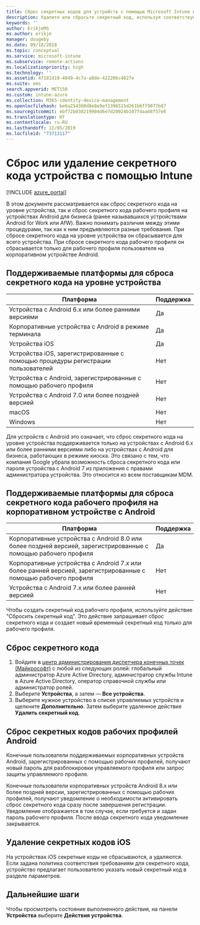 ```yaml
---
title: Сброс секретных кодов для устройств с помощью Microsoft Intune в Azure | Документация Майкрософт
description: Удалите или сбросьте секретный код, используя соответствующее действие на устройствах, управляемых и наблюдаемых с помощью Intune.
keywords: ''
author: ErikjeMS
ms.author: erikje
manager: dougeby
ms.date: 09/18/2018
ms.topic: conceptual
ms.service: microsoft-intune
ms.subservice: remote-actions
ms.localizationpriority: high
ms.technology: ''
ms.assetid: 47181d19-4049-4c7a-a8de-422206c4027e
ms.suite: ems
search.appverid: MET150
ms.custom: intune-azure
ms.collection: M365-identity-device-management
ms.openlocfilehash: be6a254360d8e8e9ef1396515d261b6ff9077b87
ms.sourcegitcommit: ebf72b038219904d6e7d20024b107f4aa68f57e6
ms.translationtype: HT
ms.contentlocale: ru-RU
ms.lasthandoff: 12/05/2019
ms.locfileid: "73713117"
---
```

# <a name="reset-or-remove-a-device-passcode-in-intune"></a>Сброс или удаление секретного кода устройства с помощью Intune

[!INCLUDE [azure_portal](../includes/azure_portal.md)]

В этом документе рассматривается как сброс секретного кода на уровне устройства, так и сброс секретного кода рабочего профиля на устройствах Android для бизнеса (ранее называвшихся устройствами Android for Work или AfW). Важно понимать различия между этими процедурами, так как к ним предъявляются разные требования. При сбросе секретного кода на уровне устройства он сбрасывается для всего устройства. При сбросе секретного кода рабочего профиля он сбрасывается только для рабочего профиля пользователя на корпоративном устройстве Android.

## <a name="supported-platforms-for-device-level-passcode-reset"></a>Поддерживаемые платформы для сброса секретного кода на уровне устройства

| Платформа | Поддержка |
| ---- | ---- |
| Устройства с Android 6.x или более ранними версиями | Да |
| Корпоративные устройства с Android в режиме терминала | Да |
| Устройства iOS | Да |
| Устройства iOS, зарегистрированные с помощью процедуры регистрации пользователей | Нет |
| Устройства с Android, зарегистрированные с помощью рабочего профиля | Нет |
| Устройства с Android 7.0 или более поздней версией | Нет |
| macOS | Нет |
| Windows | Нет |

Для устройств с Android это означает, что сброс секретного кода на уровне устройства поддерживается только на устройствах с Android 6.x или более ранними версиями либо на устройствах с Android для бизнеса, работающих в режиме киоска. Это связано с тем, что компания Google убрала возможность сброса секретного кода или пароля устройства с Android 7 из приложения с правами администратора устройства. Это относится ко всем поставщикам MDM.

## <a name="supported-platforms-for-android-enterprise-work-profile-passcode-reset"></a>Поддерживаемые платформы для сброса секретного кода рабочего профиля на корпоративном устройстве с Android

| Платформа | Поддержка |
| ---- | ---- |
| Корпоративные устройства с Android 8.0 или более поздней версией, зарегистрированные с помощью рабочего профиля | Да |
| Корпоративные устройства с Android 7.x или более ранней версией, зарегистрированные с помощью рабочего профиля | Нет |
| Устройства с Android 7.x или более ранней версией | Нет |

Чтобы создать секретный код рабочего профиля, используйте действие "Сбросить секретный код". Это действие запрашивает сброс секретного кода и создает новый временный секретный код только для рабочего профиля. 

## <a name="reset-a-passcode"></a>Сброс секретного кода


1. Войдите в [центр администрирования диспетчера конечных точек (Майкрософт)](https://go.microsoft.com/fwlink/?linkid=2109431) с любой из следующих ролей: глобальный администратор Azure Active Directory, администратор службы Intune в Azure Active Directory, оператор справочной службы или администратор ролей.
2. Выберите **Устройства**, а затем — **Все устройства**.
3. Выберите нужное устройство в списке управляемых устройств и щелкните **Дополнительно**. Затем выберите удаленное действие **Удалить секретный код**.

## <a name="reset-android-work-profile-passcodes"></a>Сброс секретных кодов рабочих профилей Android

Конечные пользователи поддерживаемых корпоративных устройств Android, зарегистрированных с помощью рабочих профилей, получают новый пароль для разблокировки управляемого профиля или запрос защиты управляемого профиля.

Конечные пользователи корпоративных устройств Android 8.x или более поздней версии, зарегистрированных с помощью рабочих профилей, получают уведомление о необходимости активировать сброс секретного кода сразу после завершения регистрации. Уведомление отображается в том случае, если требуется и задан пароль рабочего профиля. После ввода секретного кода уведомление закрывается.


## <a name="remove-ios-passcodes"></a>Удаление секретных кодов iOS

На устройствах iOS секретные коды не сбрасываются, а удаляются. Если задана политика соответствия требованиям для секретного кода, устройство предлагает пользователю указать новый секретный код в разделе параметров.

## <a name="next-steps"></a>Дальнейшие шаги

Чтобы просмотреть состояние выполненного действия, на панели **Устройства** выберите **Действия устройства**.
